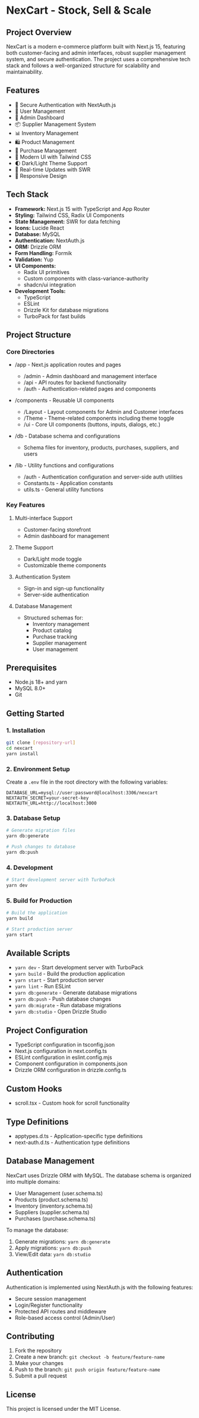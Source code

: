 # NexCart - Stock, Sell & Scale

## Project Overview

NexCart is a modern e-commerce platform built with Next.js 15, featuring both customer-facing and admin interfaces, robust supplier management system, and secure authentication. The project uses a comprehensive tech stack and follows a well-organized structure for scalability and maintainability.

## Features

- 🔐 Secure Authentication with NextAuth.js
- 👤 User Management
- 🏪 Admin Dashboard
- 📦 Supplier Management System
- 📊 Inventory Management
- 🛍️ Product Management
- 🛒 Purchase Management
- 🎨 Modern UI with Tailwind CSS
- 🌓 Dark/Light Theme Support
- 🔄 Real-time Updates with SWR
- 📱 Responsive Design

## Tech Stack

- **Framework:** Next.js 15 with TypeScript and App Router
- **Styling:** Tailwind CSS, Radix UI Components
- **State Management:** SWR for data fetching
- **Icons:** Lucide React
- **Database:** MySQL
- **Authentication:** NextAuth.js
- **ORM:** Drizzle ORM
- **Form Handling:** Formik
- **Validation:** Yup
- **UI Components:**
  - Radix UI primitives
  - Custom components with class-variance-authority
  - shadcn/ui integration
- **Development Tools:**
  - TypeScript
  - ESLint
  - Drizzle Kit for database migrations
  - TurboPack for fast builds

## Project Structure

### Core Directories

- /app - Next.js application routes and pages

  - /admin - Admin dashboard and management interface
  - /api - API routes for backend functionality
  - /auth - Authentication-related pages and components

- /components - Reusable UI components

  - /Layout - Layout components for Admin and Customer interfaces
  - /Theme - Theme-related components including theme toggle
  - /ui - Core UI components (buttons, inputs, dialogs, etc.)

- /db - Database schema and configurations

  - Schema files for inventory, products, purchases, suppliers, and users

- /lib - Utility functions and configurations

  - /auth - Authentication configuration and server-side auth utilities
  - Constants.ts - Application constants
  - utils.ts - General utility functions

### Key Features

1. Multi-interface Support

   - Customer-facing storefront
   - Admin dashboard for management

2. Theme Support

   - Dark/Light mode toggle
   - Customizable theme components

3. Authentication System

   - Sign-in and sign-up functionality
   - Server-side authentication

4. Database Management

   - Structured schemas for:
     - Inventory management
     - Product catalog
     - Purchase tracking
     - Supplier management
     - User management

## Prerequisites

- Node.js 18+ and yarn
- MySQL 8.0+
- Git

## Getting Started

### 1. Installation

```bash
git clone [repository-url]
cd nexcart
yarn install
```

### 2. Environment Setup

Create a `.env` file in the root directory with the following variables:

```env
DATABASE_URL=mysql://user:password@localhost:3306/nexcart
NEXTAUTH_SECRET=your-secret-key
NEXTAUTH_URL=http://localhost:3000
```

### 3. Database Setup

```bash
# Generate migration files
yarn db:generate

# Push changes to database
yarn db:push
```

### 4. Development

```bash
# Start development server with TurboPack
yarn dev
```

### 5. Build for Production

```bash
# Build the application
yarn build

# Start production server
yarn start
```

## Available Scripts

- `yarn dev` - Start development server with TurboPack
- `yarn build` - Build the production application
- `yarn start` - Start production server
- `yarn lint` - Run ESLint
- `yarn db:generate` - Generate database migrations
- `yarn db:push` - Push database changes
- `yarn db:migrate` - Run database migrations
- `yarn db:studio` - Open Drizzle Studio

## Project Configuration

- TypeScript configuration in tsconfig.json
- Next.js configuration in next.config.ts
- ESLint configuration in eslint.config.mjs
- Component configuration in components.json
- Drizzle ORM configuration in drizzle.config.ts

## Custom Hooks

- scroll.tsx - Custom hook for scroll functionality

## Type Definitions

- apptypes.d.ts - Application-specific type definitions
- next-auth.d.ts - Authentication type definitions

## Database Management

NexCart uses Drizzle ORM with MySQL. The database schema is organized into multiple domains:

- User Management (user.schema.ts)
- Products (product.schema.ts)
- Inventory (inventory.schema.ts)
- Suppliers (supplier.schema.ts)
- Purchases (purchase.schema.ts)

To manage the database:

1. Generate migrations: `yarn db:generate`
2. Apply migrations: `yarn db:push`
3. View/Edit data: `yarn db:studio`

## Authentication

Authentication is implemented using NextAuth.js with the following features:

- Secure session management
- Login/Register functionality
- Protected API routes and middleware
- Role-based access control (Admin/User)

## Contributing

1. Fork the repository
2. Create a new branch: `git checkout -b feature/feature-name`
3. Make your changes
4. Push to the branch: `git push origin feature/feature-name`
5. Submit a pull request

## License

This project is licensed under the MIT License.
